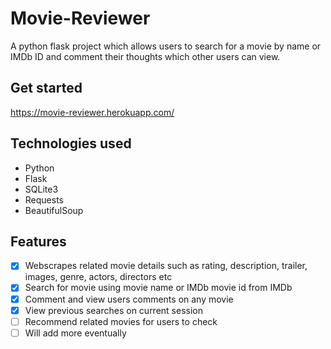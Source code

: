 # Movie-Reviewer
A python flask project which allows users to search for a movie by name or IMDb ID and comment their thoughts which other users can view.

## Get started

https://movie-reviewer.herokuapp.com/

## Technologies used

- Python
- Flask
- SQLite3
- Requests
- BeautifulSoup

## Features

- [x] Webscrapes related movie details such as rating, description, trailer, images, genre, actors, directors etc
- [x] Search for movie using movie name or IMDb movie id from IMDb
- [x] Comment and view users comments on any movie
- [x] View previous searches on current session
- [ ] Recommend related movies for users to check
- [ ] Will add more eventually
